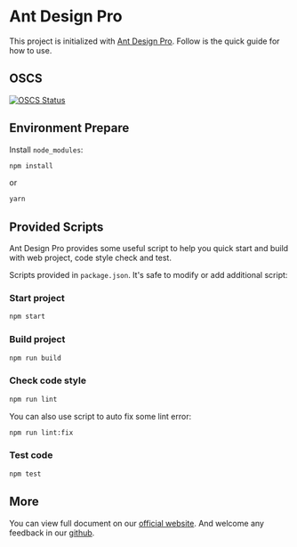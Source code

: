 # Ant Design Pro

This project is initialized with [Ant Design Pro](https://pro.ant.design). Follow is the quick guide for how to use.

## OSCS
[![OSCS Status](https://www.oscs1024.com/platform/badge/suibemath/webpage.svg?size=small)](https://www.oscs1024.com/project/suibemath/webpage?ref=badge_small)

## Environment Prepare

Install `node_modules`:

```bash
npm install
```

or

```bash
yarn
```

## Provided Scripts

Ant Design Pro provides some useful script to help you quick start and build with web project, code style check and test.

Scripts provided in `package.json`. It's safe to modify or add additional script:

### Start project

```bash
npm start
```

### Build project

```bash
npm run build
```

### Check code style

```bash
npm run lint
```

You can also use script to auto fix some lint error:

```bash
npm run lint:fix
```

### Test code

```bash
npm test
```

## More

You can view full document on our [official website](https://pro.ant.design). And welcome any feedback in our [github](https://github.com/ant-design/ant-design-pro).
